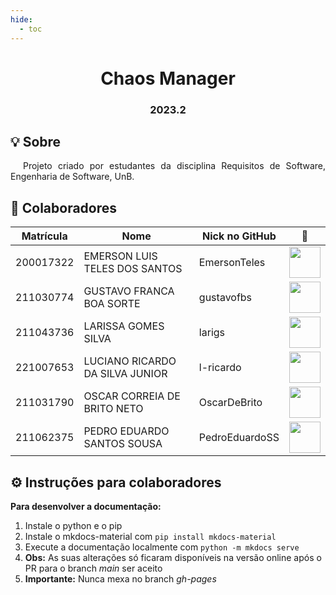 ```yaml
---
hide:
  - toc
---
```


<h1 align="center"> Chaos Manager </h1>
<h3 align="center"> 2023.2 </h3>

## 💡 Sobre

<p style="text-align:justify; text-indent:20px;">
Projeto criado por estudantes da disciplina Requisitos de Software, Engenharia de Software, UnB.
</p>

## 👥 Colaboradores

| Matrícula | Nome                            | Nick no GitHub |                                                📸                                                |
| :-------: | ------------------------------- | -------------- | :---------------------------------------------------------------------------------------------: |
| 200017322 | EMERSON LUIS TELES DOS SANTOS   | EmersonTeles   |   [<img src="https://github.com/EmersonTeles.png" width=50>](https://github.com/EmersonTeles)   |
| 211030774 | GUSTAVO FRANCA BOA SORTE        | gustavofbs     |     [<img src="https://github.com/gustavofbs.png" width=50>](https://github.com/gustavofbs)     |
| 211043736 | LARISSA GOMES SILVA             | larigs         |         [<img src="https://github.com/larigs.png" width=50>](https://github.com/larigs)         |
| 221007653 | LUCIANO RICARDO DA SILVA JUNIOR | l-ricardo      |      [<img src="https://github.com/l-ricardo.png" width=50>](https://github.com/l-ricardo)      |
| 211031790 | OSCAR CORREIA DE BRITO NETO     | OscarDeBrito   |   [<img src="https://github.com/OscarDeBrito.png" width=50>](https://github.com/OscarDeBrito)   |
| 211062375 | PEDRO EDUARDO SANTOS SOUSA      | PedroEduardoSS | [<img src="https://github.com/PedroEduardoSS.png" width=50>](https://github.com/PedroEduardoSS) |

## ⚙️ Instruções para colaboradores

**Para desenvolver a documentação:**

1. Instale o python e o pip
2. Instale o mkdocs-material com `pip install mkdocs-material`
3. Execute a documentação localmente com `python -m mkdocs serve`
4. **Obs:** As suas alterações só ficaram disponíveis na versão online após o PR para o branch _main_ ser aceito
5. **Importante:** Nunca mexa no branch _gh-pages_
